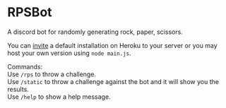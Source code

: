# RPSBot
A discord bot for randomly generating rock, paper, scissors.

You can [invite](https://discord.com/api/oauth2/authorize?client_id=537420362921803787&scope=bot+applications.commands&permissions=157696) a default installation on Heroku to your server or you may host your own version using ```node main.js```.

Commands: <br>
Use `/rps` to throw a challenge.<br>
Use `/static` to throw a challenge against the bot and it will show you the results.<br>
Use `/help` to show a help message.

